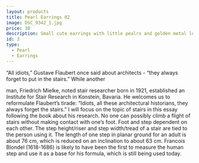 ```yaml
---
layout: products
title: Pearl Earrings 02
image: DSC_9342_1.jpg
price: 30
description: Small cute earrings with little pealrs and golden metal loops.
id: 3
type:
  - Pearl
  - Earrings
---
```



“All idiots,” Gustave Flaubert once said about architects - “they always forget to put in the stairs.” While another

 man, Friedrich Mielke, noted stair researcher born in 1921, established an Institute for Stair Research in Konstein, Bavaria. He welcomes us to reformulate Flaubert’s tirade: “Idiots, all these architectural historians, they always forget the stairs.” I will focus on the topic of stairs in this essay following the book about his research.
No one can possibly climb a flight of stairs without making contact with one’s foot. Foot and step dependent on each other. The step height/riser and step width/tread of a stair are tied to the person using it. The length of one step in planar ground for an adult is about 76 cm, which is reduced on an inclination to about 63 cm. Francois Blondel (1618-1686) is likely to have been the first to measure the human step and use it as a base for his formula, which is still being used today.
